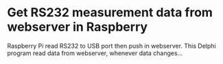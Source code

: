 # Get RS232 measurement data from webserver in Raspberry
Raspberry Pi read RS232 to USB port then push in webserver. This Delphi program read data from webserver, whenever data changes...

